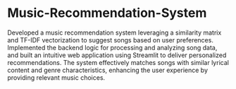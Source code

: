 # Music-Recommendation-System
Developed a music recommendation system leveraging a similarity matrix and TF-IDF vectorization to suggest songs based on user preferences. Implemented the backend logic for processing and analyzing song data, and built an intuitive web application using Streamlit to deliver personalized recommendations. The system effectively matches songs with similar lyrical content and genre characteristics, enhancing the user experience by providing relevant music choices.
